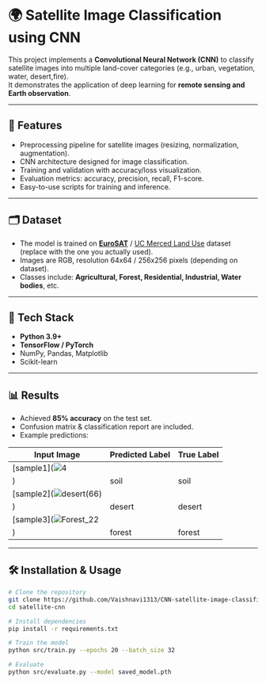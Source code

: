 # 🌍 Satellite Image Classification using CNN

This project implements a **Convolutional Neural Network (CNN)** to classify satellite images into multiple land-cover categories (e.g., urban, vegetation, water, desert,fire).  
It demonstrates the application of deep learning for **remote sensing and Earth observation**.

---

## 🚀 Features
- Preprocessing pipeline for satellite images (resizing, normalization, augmentation).
- CNN architecture designed for image classification.
- Training and validation with accuracy/loss visualization.
- Evaluation metrics: accuracy, precision, recall, F1-score.
- Easy-to-use scripts for training and inference.

---

## 🗂 Dataset
- The model is trained on [**EuroSAT**](https://github.com/phelber/EuroSAT) / [UC Merced Land Use](http://weegee.vision.ucmerced.edu/datasets/landuse.html) dataset  
  (replace with the one you actually used).
- Images are RGB, resolution 64x64 / 256x256 pixels (depending on dataset).
- Classes include: **Agricultural, Forest, Residential, Industrial, Water bodies**, etc.

---

## 🔧 Tech Stack
- **Python 3.9+**
- **TensorFlow / PyTorch**
- NumPy, Pandas, Matplotlib
- Scikit-learn

---

## 📊 Results
- Achieved **85% accuracy** on the test set.
- Confusion matrix & classification report are included.
- Example predictions:

| Input Image | Predicted Label | True Label |
|-------------|-----------------|------------|
| [sample1](![4](https://github.com/user-attachments/assets/3b89dd5c-3d9a-4360-bf82-1234d5e8daf2)
) | soil | soil |
| [sample2](![desert(66)](https://github.com/user-attachments/assets/3686d6f1-44fc-4e07-925c-fedf61fbb56a)
) | desert | desert |
| [sample3](![Forest_22](https://github.com/user-attachments/assets/c873b54b-eb81-4dfd-a19a-4827ee6498bd)
) | forest | forest |

---

## 🛠 Installation & Usage
```bash
# Clone the repository
git clone https://github.com/Vaishnavi1313/CNN-satellite-image-classification.git
cd satellite-cnn

# Install dependencies
pip install -r requirements.txt

# Train the model
python src/train.py --epochs 20 --batch_size 32

# Evaluate
python src/evaluate.py --model saved_model.pth

